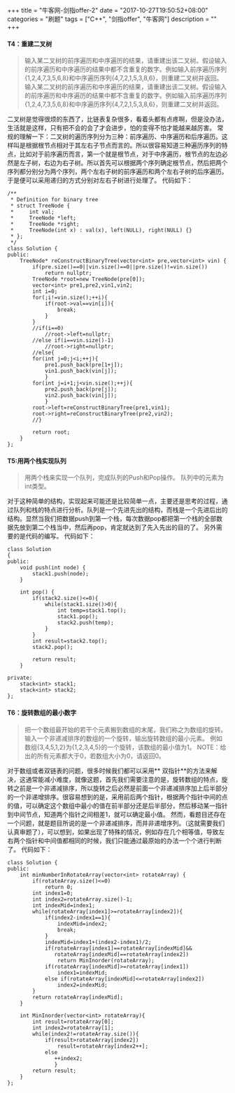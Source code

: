 +++
title = "牛客网-剑指offer-2"
date = "2017-10-27T19:50:52+08:00"
categories = "刷题"
tags = ["C++", "剑指offer", "牛客网"]
description = ""
+++



#### T4：重建二叉树
> 输入某二叉树的前序遍历和中序遍历的结果，请重建出该二叉树。假设输入的前序遍历和中序遍历的结果中都不含重复的数字。例如输入前序遍历序列{1,2,4,7,3,5,6,8}和中序遍历序列{4,7,2,1,5,3,8,6}，则重建二叉树并返回。输入某二叉树的前序遍历和中序遍历的结果，请重建出该二叉树。假设输入的前序遍历和中序遍历的结果中都不含重复的数字。例如输入前序遍历序列{1,2,4,7,3,5,6,8}和中序遍历序列{4,7,2,1,5,3,8,6}，则重建二叉树并返回。

二叉树是觉得很烦的东西了，比链表复杂很多，看着头都有点疼啊，但是没办法，生活就是这样，只有把不会的会了才会进步，怕的变得不怕才能越来越厉害。
常规的理解一下：二叉树的遍历序列分为三种：前序遍历、中序遍历和后序遍历。这样叫是根据根节点相对于其左右子节点而言的。所以很容易知道三种遍历序列的特点，比如对于前序遍历而言，第一个就是根节点，对于中序遍历，根节点的左边必然是左子树，右边为右子树。所以首先可以根据两个序列确定根节点，然后把两个序列都分别分为两个序列，两个左右子树的前序遍历和两个左右子树的后序遍历。于是便可以采用递归的方式分别对左右子树进行处理了。
代码如下：
```
/**
 * Definition for binary tree
 * struct TreeNode {
 *     int val;
 *     TreeNode *left;
 *     TreeNode *right;
 *     TreeNode(int x) : val(x), left(NULL), right(NULL) {}
 * };
 */
class Solution {
public:
    TreeNode* reConstructBinaryTree(vector<int> pre,vector<int> vin) {
        if(pre.size()==0||vin.size()==0||pre.size()!=vin.size())
            return nullptr;
        TreeNode *root=new TreeNode(pre[0]);
        vector<int> pre1,pre2,vin1,vin2;
        int i=0;
        for(;i!=vin.size();++i){
            if(root->val==vin[i]){
                break;
            }
        }
        //if(i==0)
            //root->left=nullptr;
        //else if(i==vin.size()-1)
            //root->right=nullptr;
        //else{
        for(int j=0;j<i;++j){
            pre1.push_back(pre[1+j]);
            vin1.push_back(vin[j]);
            }
        for(int j=i+1;j<vin.size();++j){
            pre2.push_back(pre[j]);
            vin2.push_back(vin[j]);
            }
        root->left=reConstructBinaryTree(pre1,vin1);
        root->right=reConstructBinaryTree(pre2,vin2);
        //}

        return root;
    }
};
```

#### T5:用两个栈实现队列
> 用两个栈来实现一个队列，完成队列的Push和Pop操作。 队列中的元素为int类型。

对于这种简单的结构，实现起来可能还是比较简单一点，主要还是思考的过程，通过队列和栈的特点进行分析。队列是一个先进先出的结构，而栈是一个先进后出的结构。显然当我们把数据push到第一个栈，每次数据pop都把第一个栈的全部数据先放到第二个栈当中，然后再pop，肯定就达到了先入先出的目的了。
另外需要的是代码的编写。
代码如下：
```
class Solution
{
public:
    void push(int node) {
        stack1.push(node);
    }

    int pop() {
        if(stack2.size()<=0){
            while(stack1.size()>0){
                int temp=stack1.top();
                stack1.pop();
                stack2.push(temp);
            }
        }
        int result=stack2.top();
        stack2.pop();

        return result;
    }

private:
    stack<int> stack1;
    stack<int> stack2;
};
```

#### T6：旋转数组的最小数字
> 把一个数组最开始的若干个元素搬到数组的末尾，我们称之为数组的旋转。 输入一个非递减排序的数组的一个旋转，输出旋转数组的最小元素。 例如数组{3,4,5,1,2}为{1,2,3,4,5}的一个旋转，该数组的最小值为1。 NOTE：给出的所有元素都大于0，若数组大小为0，请返回0。

对于数组或者双链表的问题，很多时候我们都可以采用** 双指针**的方法来解决，这通常能减小难度，就像这题，首先我们需要注意的是，旋转数组的特点，旋转之前是一个非递减排序，所以旋转之后必然是前面一个非递减排序加上后半部分的一个非递增排序。很容易想到的是，采用前后两个指针，根据两个指针中间的点的值，可以确定这个数组中最小的值在前半部分还是后半部分，然后移动某一指针到中间节点，知道两个指针之间相差1，就可以确定最小值。
然而，看题目还存在一个问题，就是题目所说的是一个非递减排序，而并非递增序列。（这就需要我们认真审题了），可以想到，如果出现了特殊的情况，例如存在几个相等值，导致左右两个指针和中间值都相同的时候，我们只能通过最原始的办法一个个进行判断了。
代码如下：
```
class Solution {
public:
    int minNumberInRotateArray(vector<int> rotateArray) {
        if(rotateArray.size()<=0)
            return 0;
        int index1=0;
        int index2=rotateArray.size()-1;
        int indexMid=index1;
        while(rotateArray[index1]>=rotateArray[index2]){
            if(index2-index1==1){
                indexMid=index2;
                break;
            }
            indexMid=index1+(index2-index1)/2;
            if(rotateArray[index1]==rotateArray[indexMid]&&
               rotateArray[indexMid]==rotateArray[index2])
                return MinInorder(rotateArray);
            if(rotateArray[indexMid]>=rotateArray[index1])
                index1=indexMid;
            else if(rotateArray[indexMid]<=rotateArray[index2])
                index2=indexMid;
        }
        return rotateArray[indexMid];
    }

    int MinInorder(vector<int> rotateArray){
        int result=rotateArray[0];
        int index2=rotateArray[1];
        while(index2!=rotateArray.size()){
            if(result>rotateArray[index2])
                result=rotateArray[index2++];
            else
               ++index2;
               }
        return result;
    }
};
```

